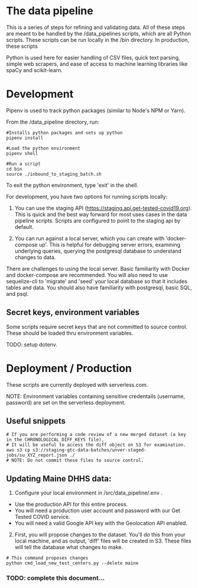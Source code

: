 # The data pipeline

This is a series of steps for refining and validating data. All of these steps are meant to be handled by the /data_pipelines scripts, which are all Python scripts. These scripts can be run locally in the /bin directory. In production, these scripts

Python is used here for easier handling of CSV files, quick text parsing, simple web scrapers, and ease of access to machine learning libraries like spaCy and scikit-learn. 


# Development
Pipenv is used to track python packages (similar to Node's NPM or Yarn).

From the /data_pipeline directory, run:
```
#Installs python packages and sets up python
pipenv install

#Load the python environment
pipenv shell

#Run a script
cd bin
source ./inbound_to_staging_batch.sh
```

To exit the python environment, type 'exit' in the shell.

For development, you have two options for running scripts locally:

1. You can use the staging API (https://staging.api.get-tested-covid19.org). This is quick and the best way forward for most uses cases in the data pipeline scripts. Scripts are configured to point to the staging api by default.

2. You can run against a local server, which you can create with 'docker-compose up'. This is helpful for debugging server errors, examining underlying queries, querying the postgresql database to understand changes to data.

There are challenges to using the local server. Basic familiarity with Docker and docker-compose are recommended. You will also need to use sequelize-cli to 'migrate' and 'seed' your local database so that it includes tables and data. You should also have familiarity with postgresql, basic SQL, and psql. 

## Secret keys, environment variables
Some scripts require secret keys that are not committed to source control. These should be loaded thru environment variables.

TODO: setup dotenv.

# Deployment / Production
These scripts are currently deployed with serverless.com.

NOTE: Environment variables containing sensitive credentails (username, password) are set on the serverless deployment.

## Useful snippets
```
# If you are performing a code review of a new merged dataset (a key in the CHRONOLOGICAL_DIFF_KEYS file),
# It will be useful to access the diff object on S3 for examination.
aws s3 cp s3://staging-gtc-data-batches/unver-staged-jobs/su_XYZ_report.json ./
# NOTE: Do not commit these files to source control.

```

## Updating Maine DHHS data:

1. Configure your local environment in /src/data_pipeline/.env .
- Use the production API for this entire process. 
- You will need a production user account and password with our Get Tested COVID service.
- You will need a valid Google API key with the Geolocation API enabled. 

2. First, you will propose changes to the dataset. You'll do this from your local machine, and as output, 'diff' files will be created in S3. These files will tell the database what changes to make.

```
# This command proposes changes
python cmd_load_new_test_centers.py --delete maine

```
### TODO: complete this document...